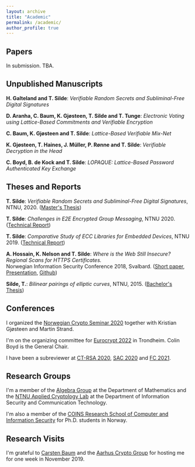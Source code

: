 ```yaml
---
layout: archive
title: "Academic"
permalink: /academic/
author_profile: true
---
```


## Papers

In submission. TBA.

## Unpublished Manuscripts

**H. Galteland and T. Silde**: _Verifiable Random Secrets and Subliminal-Free Digital Signatures_

**D. Aranha, C. Baum, K. Gjøsteen, T. Silde and T. Tunge**: _Electronic Voting using Lattice-Based Commitments and Verifiable Encryption_

**C. Baum, K. Gjøsteen and T. Silde**: _Lattice-Based Verifiable Mix-Net_

**K. Gjøsteen, T. Haines, J. Müller, P. Rønne and T. Silde**: _Verifiable Decryption in the Head_

**C. Boyd, B. de Kock and T. Silde**: _LOPAQUE: Lattice-Based Password Authenticated Key Exchange_

## Theses and Reports

**T. Silde**: _Verifiable Random Secrets and Subliminal-Free Digital Signatures_, NTNU, 2020. ([Master's Thesis](https://tjerandsilde.no/files/Master_Thesis.pdf))

**T. Silde**: _Challenges in E2E Encrypted Group Messaging_, NTNU 2020. ([Technical Report](https://tjerandsilde.no/files/GroupMessagingReport.pdf))

**T. Silde**: _Comparative Study of ECC Libraries for Embedded Devices_, NTNU 2019. ([Technical Report](https://tjerandsilde.no/files/Comparative-Study-of-ECC-Libraries-for-Embedded-Devices.pdf))

**A. Hossain, K. Nelson and T. Silde**: _Where is the Web Still Insecure? Regional Scans for HTTPS Certificates._  
Norwegian Information Security Conference 2018, Svalbard. ([Short paper](https://tjerandsilde.no/files/Where_is_the_web_still_insecure__Regional_scans_for_HTTPS_certificates.pdf), [Presentation](https://tjerandsilde.no/files/NISK_presentation.pdf), [Github](https://github.com/tjesi/security-scan))

**Silde, T.**: _Bilinear pairings of elliptic curves_, NTNU, 2015. ([Bachelor's Thesis](https://tjerandsilde.no/files/Bachelor_Thesis.pdf))

## Conferences
I organized the [Norwegian Crypto Seminar 2020](https://wiki.math.ntnu.no/nks/nks20) together with Kristian Gjøsteen and Martin Strand.

I'm on the organizing committee for [Eurocrypt 2022](https://eurocrypt.iacr.org/2022) in Trondheim. Colin Boyd is the General Chair.

 I have been a subreviewer at [CT-RSA 2020](https://link.springer.com/book/10.1007/978-3-030-40186-3), [SAC 2020](https://sac2020.ca) and [FC 2021](https://fc21.ifca.ai).

## Research Groups
I'm a member of the [Algebra Group](https://www.ntnu.edu/imf/research/algebra) at the Department of Mathematics and the [NTNU Applied Cryptology Lab](https://www.ntnu.edu/iik/nacl-lab) at the Department of Information Security and Communication Technology.

I'm also a member of the [COINS Research School of Computer and Information Security](https://coinsrs.no) for Ph.D. students in Norway.

## Research Visits
I'm grateful to [Carsten Baum](http://www.carstenbaum.com) and the [Aarhus Crypto Group](https://cs.au.dk/research/cryptography-and-security) for hosting me for one week in November 2019.
